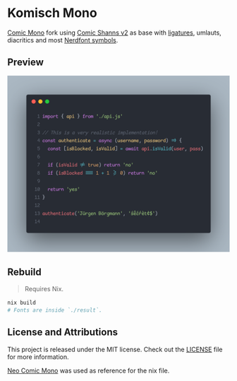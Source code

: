 # Komisch Mono

[Comic Mono](https://github.com/dtinth/comic-mono-font) fork using
[Comic Shanns v2](https://github.com/shannpersand/comic-shanns) as base with [ligatures](https://github.com/ToxicFrog/Ligaturizer), umlauts, diacritics and most [Nerdfont symbols](https://github.com/ryanoasis/nerd-fonts/).

## Preview

![Font Preview](images/komisch-mono-preview.png)

## Rebuild

> Requires Nix.

```sh
nix build
# Fonts are inside `./result`.
```

## License and Attributions

This project is released under the MIT license.
Check out the [LICENSE](LICENSE) file for more information.

[Neo Comic Mono](https://github.com/jptrzy/neo-comic-mono-font) was used as reference for the nix file.
